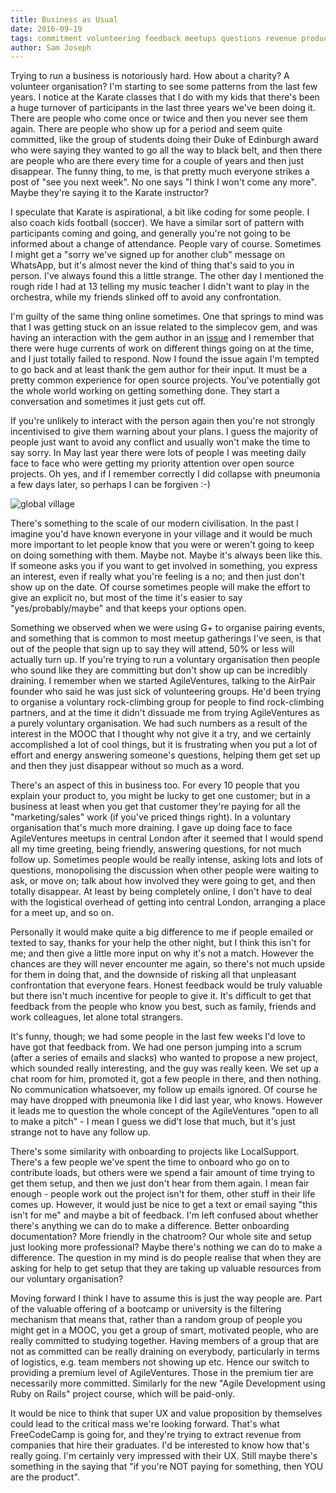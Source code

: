 ```yaml
---
title: Business as Usual
date: 2016-09-19
tags: commitment volunteering feedback meetups questions revenue product fees
author: Sam Joseph
---
```


Trying to run a business is notoriously hard.  How about a charity?  A volunteer organisation?  I'm starting to see some patterns from the last few years.  I notice at the Karate classes that I do with my kids that there's been a huge turnover of participants in the last three years we've been doing it.  There are people who come once or twice and then you never see them again.  There are people who show up for a period and seem quite committed, like the group of students doing their Duke of Edinburgh award who were saying they wanted to go all the way to black belt, and then there are people who are there every time for a couple of years and then just disappear.  The funny thing, to me, is that pretty much everyone strikes a post of "see you next week".  No one says "I think I won't come any more".  Maybe they're saying it to the Karate instructor?

I speculate that Karate is aspirational, a bit like coding for some people.  I also coach kids football (soccer).  We have a similar sort of pattern with participants coming and going, and generally you're not going to be informed about a change of attendance.   People vary of course.  Sometimes I might get a "sorry we've signed up for another club" message on WhatsApp, but it's almost never the kind of thing that's said to you in person.  I've always found this a little strange.  The other day I mentioned the rough ride I had at 13 telling my music teacher I didn't want to play in the orchestra, while my friends slinked off to avoid any confrontation.

I'm guilty of the same thing online sometimes.  One that springs to mind was that I was getting stuck on an issue related to the simplecov gem, and was having an interaction with the gem author in an [issue](https://github.com/colszowka/simplecov-html/issues/41) and I remember that there were huge currents of work on different things going on at the time, and I just totally failed to respond.  Now I found the issue again I'm tempted to go back and at least thank the gem author for their input.  It must be a pretty common experience for open source projects.  You've potentially got the whole world working on getting something done.  They start a conversation and sometimes it just gets cut off.

If you're unlikely to interact with the person again then you're not strongly incentivised to give them warning about your plans.  I guess the majority of people just want to avoid any conflict and usually won't make the time to say sorry.  In May last year there were lots of people I was meeting daily face to face who were getting my priority attention over open source projects.  Oh yes, and if I remember correctly I did collapse with pneumonia a few days later, so perhaps I can be forgiven :-)

![global village](https://wslr.org/wp-content/uploads/2016/07/Global-Village-AIESEC-Surat.jpg)

There's something to the scale of our modern civilisation.  In the past I imagine you'd have known everyone in your village and it would be much more important to let people know that you were or weren't going to keep on doing something with them.  Maybe not.  Maybe it's always been like this.  If someone asks you if you want to get involved in something, you express an interest, even if really what you're feeling is a no; and then just don't show up on the date.  Of course sometimes people will make the effort to give an explicit no, but most of the time it's easier to say "yes/probably/maybe" and that keeps your options open.  

Something we observed when we were using G+ to organise pairing events, and something that is common to most meetup gatherings I've seen, is that out of the people that sign up to say they will attend, 50% or less will actually turn up.  If you're trying to run a voluntary organisation then people who sound like they are committing but don't show up can be incredibly draining.  I remember when we started AgileVentures, talking to the AirPair founder who said he was just sick of volunteering groups.  He'd been trying to organise a voluntary rock-climbing group for people to find rock-climbing partners, and at the time it didn't dissuade me from trying AgileVentures as a purely voluntary organisation.  We had such numbers as a result of the interest in the MOOC that I thought why not give it a try, and we certainly accomplished a lot of cool things, but it is frustrating when you put a lot of effort and energy answering someone's questions, helping them get set up and then they just disappear without so much as a word.

There's an aspect of this in business too.  For every 10 people that you explain your product to, you might be lucky to get one customer; but in a business at least when you get that customer they're paying for all the "marketing/sales" work (if you've priced things right).  In a voluntary organisation that's much more draining.  I gave up doing face to face AgileVentures meetups in central London after it seemed that I would spend all my time greeting, being friendly, answering questions, for not much follow up.  Sometimes people would be really intense, asking lots and lots of questions, monopolising the discussion when other people were waiting to ask, or move on; talk about how involved they were going to get, and then totally disappear.  At least by being completely online, I don't have to deal with the logistical overhead of getting into central London, arranging a place for a meet up, and so on.

Personally it would make quite a big difference to me if people emailed or texted to say, thanks for your help the other night, but I think this isn't for me; and then give a little more input on why it's not a match.  However the chances are they will never encounter me again, so there's not much upside for them in doing that, and the downside of risking all that unpleasant confrontation that everyone fears.  Honest feedback would be truly valuable but there isn't much incentive for people to give it.  It's difficult to get that feedback from the people who know you best, such as family, friends and work colleagues, let alone total strangers.

It's funny, though; we had some people in the last few weeks I'd love to have got that feedback from.  We had one person jumping into a scrum (after a series of emails and slacks) who wanted to propose a new project, which sounded really interesting, and the guy was really keen.  We set up a chat room for him, promoted it, got a few people in there, and then nothing.  No communication whatsoever, my follow up emails ignored.  Of course he may have dropped with pneumonia like I did last year, who knows.  However it leads me to question the whole concept of the AgileVentures "open to all to make a pitch" - I mean I guess we did't lose that much, but it's just strange not to have any follow up.

There's some similarity with onboarding to projects like LocalSupport.  There's a few people we've spent the time to onboard who go on to contribute loads, but others were we spend a fair amount of time trying to get them setup, and then we just don't hear from them again.  I mean fair enough - people work out the project isn't for them, other stuff in their life comes up.  However, it would just be nice to get a text or email saying "this isn't for me" and maybe a bit of feedback.  I'm left confused about whether there's anything we can do to make a difference.  Better onboarding documentation?  More friendly in the chatroom? Our whole site and setup just looking more professional? Maybe there's nothing we can do to make a difference.  The question in my mind is do people realise that when they are asking for help to get setup that they are taking up valuable resources from our voluntary organisation?

Moving forward I think I have to assume this is just the way people are.  Part of the valuable offering of a bootcamp or university is the filtering mechanism that means that, rather than a random group of people you might get in a MOOC, you get a group of smart, motivated people, who are really committed to studying together.  Having members of a group that are not as committed can be really draining on everybody, particularly in terms of logistics, e.g. team members not showing up etc.  Hence our switch to providing a premium level of AgileVentures.  Those in the premium tier are necessarily more committed.  Similarly for the new "Agile Development using Ruby on Rails" project course, which will be paid-only.

It would be nice to think that super UX and value proposition by themselves could lead to the critical mass we're looking forward.  That's what FreeCodeCamp is going for, and they're trying to extract revenue from companies that hire their graduates.  I'd be interested to know how that's really going. I'm certainly very impressed with their UX.  Still maybe there's something in the saying that "if you're NOT paying for something, then YOU are the product".


